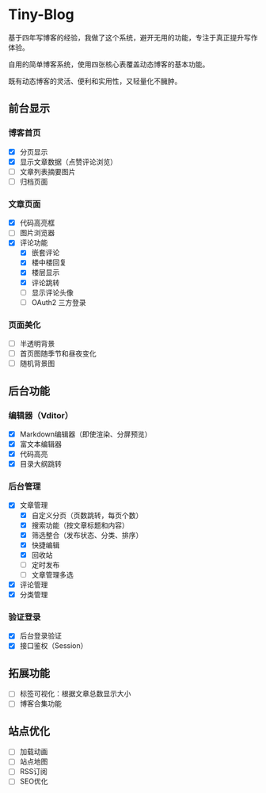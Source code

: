 # Tiny-Blog
基于四年写博客的经验，我做了这个系统，避开无用的功能，专注于真正提升写作体验。

自用的简单博客系统，使用四张核心表覆盖动态博客的基本功能。

既有动态博客的灵活、便利和实用性，又轻量化不臃肿。
## 前台显示
### 博客首页
- [x] 分页显示
- [x] 显示文章数据（点赞评论浏览）
- [ ] 文章列表摘要图片
- [ ] 归档页面
### 文章页面
- [x] 代码高亮框
- [ ] 图片浏览器
- [x] 评论功能
    - [x] 嵌套评论
    - [x] 楼中楼回复
    - [x] 楼层显示
    - [x] 评论跳转
    - [ ] 显示评论头像
    - [ ] OAuth2 三方登录
### 页面美化
- [ ] 半透明背景
- [ ] 首页图随季节和昼夜变化
- [ ] 随机背景图
## 后台功能
### 编辑器（Vditor）
- [x] Markdown编辑器（即使渲染、分屏预览）
- [x] 富文本编辑器
- [x] 代码高亮
- [x] 目录大纲跳转
### 后台管理
- [x] 文章管理
    - [x] 自定义分页（页数跳转，每页个数）
    - [x] 搜索功能（按文章标题和内容）
    - [x] 筛选整合（发布状态、分类、排序）
    - [x] 快捷编辑
    - [x] 回收站
    - [ ] 定时发布
    - [ ] 文章管理多选
- [x] 评论管理
- [x] 分类管理

### 验证登录
- [x] 后台登录验证
- [x] 接口鉴权（Session）
## 拓展功能
- [ ] 标签可视化：根据文章总数显示大小
- [ ] 博客合集功能
## 站点优化
- [ ] 加载动画
- [ ] 站点地图
- [ ] RSS订阅
- [ ] SEO优化

